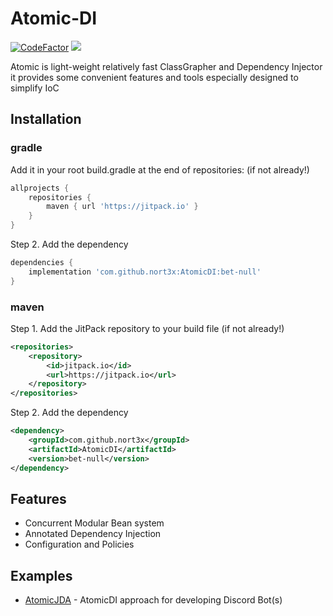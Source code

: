 #  Atomic-DI
[![CodeFactor](https://www.codefactor.io/repository/github/nort3x/atomicdi/badge/master)](https://www.codefactor.io/repository/github/nort3x/atomicdi/overview/master)
[![](https://jitpack.io/v/nort3x/AtomicDI.svg)](https://jitpack.io/#nort3x/AtomicDI)

Atomic is light-weight relatively fast ClassGrapher and Dependency Injector
it provides some convenient features and tools especially designed to simplify IoC 

## Installation

### gradle
Add it in your root build.gradle at the end of repositories: (if not already!)

```gradle
allprojects {
    repositories {
        maven { url 'https://jitpack.io' }
    }
}

```
Step 2. Add the dependency
```gradle
dependencies {
    implementation 'com.github.nort3x:AtomicDI:bet-null'
}
```

### maven
Step 1. Add the JitPack repository to your build file (if not already!)

```xml
<repositories>
    <repository>
        <id>jitpack.io</id>
        <url>https://jitpack.io</url>
    </repository>
</repositories>
```
Step 2. Add the dependency
```xml
<dependency>
    <groupId>com.github.nort3x</groupId>
    <artifactId>AtomicDI</artifactId>
    <version>bet-null</version>
</dependency>
```

## Features
<ul>
    <li>Concurrent Modular Bean system</li>
    <li>Annotated Dependency Injection</li>
    <li>Configuration and Policies</li> 
</ul>

## Examples
+ [AtomicJDA](https://github.com/nort3x/AtomicJDA) - AtomicDI approach for developing Discord Bot(s)
